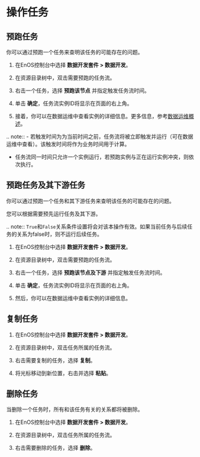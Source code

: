 # 操作任务


## 预跑任务<prerun>

你可以通过预跑一个任务来查明该任务的可能存在的问题。

1. 在EnOS控制台中选择 **数据开发套件 > 数据开发**。

2. 在资源目录树中，双击需要预跑的任务流。

3. 右击一个任务，选择 **预跑该节点** 并指定触发任务流时间。

4. 单击 **确定**，任务流实例ID将显示在页面的右上角。

5. 接着，你可以在数据运维中查看实例的详细信息。更多信息，参考[数据运维概述](../task_monitor/taskmonitor_overview)。

.. note:: - 若触发时间为为当前时间之前，任务流将被立即触发并运行（可在数据运维中查看）。该触发时间将作为业务时间用于计算。
   - 任务流同一时间只允许一个实例运行，若预跑实例与正在运行实例冲突，则依次执行。

## 预跑任务及其下游任务<prerundownstream>

你可以通过预跑一个任务和其下游任务来查明该任务的可能存在的问题。

您可以根据需要预先运行任务及其下游。

.. note:: `True`和`False`关系条件设置将会对该本操作有效。如果当前任务与后续任务的关系为false时，则不运行后续任务。

1. 在EnOS控制台中选择 **数据开发套件 > 数据开发**。

2. 在资源目录树中，双击需要预跑的任务流。

3. 右击一个任务，选择 **预跑该节点及下游** 并指定触发任务流时间。

4. 单击 **确定**，任务流实例ID将显示在页面的右上角。

5. 然后，你可以在数据运维中查看实例的详细信息。


## 复制任务<copy>

1. 在EnOS控制台中选择 **数据开发套件 > 数据开发**。

2. 在资源目录树中，双击任务所属的任务流。

3. 右击需要复制的任务，选择 **复制**。

4. 将光标移动到新位置，右击并选择 **粘贴**。


## 删除任务<delete>

当删除一个任务时，所有和该任务有关的关系都将被删除。

1. 在EnOS控制台中选择 **数据开发套件 > 数据开发**。

2. 在资源目录树中，双击任务所属的任务流。

3. 右击需要删除的任务，选择 **删除**。
